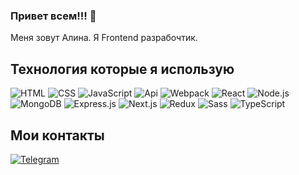 ### Привет всем!!! 👋
Меня зовут Алина. Я Frontend разрабочтик.
## Технология которые я использую
![HTML](https://img.shields.io/badge/-HTML-090909?style=for-the-badge&logo=HTML5)
![CSS](https://img.shields.io/badge/-CSS-090909?style=for-the-badge&logo=css3)
![JavaScript](https://img.shields.io/badge/-JavaScript-090909?style=for-the-badge&logo=JavaScript)
![Api](https://img.shields.io/badge/-Api-090909?style=for-the-badge&logo=)
![Webpack](https://img.shields.io/badge/-Webpack-090909?style=for-the-badge&logo=Webpack)
![React](https://img.shields.io/badge/-React-090909?style=for-the-badge&logo=React)
![Node.js](https://img.shields.io/badge/-Node.js%20-090909?style=for-the-badge&logo=Node.js)
![MongoDB](https://img.shields.io/badge/-MongoDB-090909?style=for-the-badge&logo=MongoDB)
![Express.js](https://img.shields.io/badge/-Express-090909?style=for-the-badge&logo=Express)
![Next.js](https://img.shields.io/badge/-Next.js-090909?style=for-the-badge&logo=Next.js)
![Redux](https://img.shields.io/badge/-Redux-090909?style=for-the-badge&logo=Redux)
![Sass](https://img.shields.io/badge/-Sass-090909?style=for-the-badge&logo=Sass)
![TypeScript](https://img.shields.io/badge/-TypeScript-090909?style=for-the-badge&logo=TypeScript)
## Мои контакты
[![Telegram](https://img.shields.io/badge/-Telegram-090909?style=for-the-badge&logo=Telegram)](https://t.me/Alina_Diakova)
